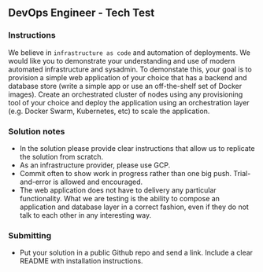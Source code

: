 ## DevOps Engineer - Tech Test

### Instructions

We believe in `infrastructure as code` and automation of deployments.  We would like you to demonstrate your understanding and use of modern automated infrastructure and sysadmin. To demonstate this, your goal is to provision a simple web application of your choice that has a backend and database store (write a simple app or use an off-the-shelf set of Docker images).  Create an orchestrated cluster of nodes using any provisioning tool of your choice and deploy the application using an orchestration layer (e.g. Docker Swarm, Kubernetes, etc) to scale the application.  

### Solution notes

* In the solution please provide clear instructions that allow us to replicate the solution from scratch.  
* As an infrastructure provider, please use GCP.  
* Commit often to show work in progress rather than one big push.  Trial-and-error is allowed and encouraged.
* The web application does not have to delivery any particular functionality.  What we are testing is the ability to compose an application and database layer in a correct fashion, even if they do not talk to each other in any interesting way. 

###  Submitting

* Put your solution in a public Github repo and send a link. Include a clear README with installation instructions.
